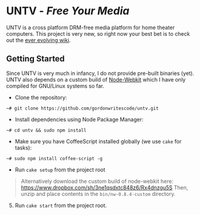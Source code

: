 UNTV - *Free Your Media*
=====================

UNTV is a cross platform DRM-free media platform for home theater computers. 
This project is very new, so right now your best bet is to check out the [ever 
evolving wiki](https://github.com/gordonwritescode/untv/wiki).

## Getting Started

Since UNTV is very much in infancy, I do not provide pre-built binaries (yet). 
UNTV also depends on a custom build of [Node-Webkit](https://github.com/rogerwang/node-webkit) 
which I have only compiled for GNU/Linux systems so far.

* Clone the repository:

```
~# git clone https://github.com/gordonwritescode/untv.git
```

* Install dependencies using Node Package Manager:

```
~# cd untv && sudo npm install
```

* Make sure you have CoffeeScript installed globally (we use `cake` for tasks):

```
~# sudo npm install coffee-script -g
```

* Run `cake setup` from the project root

> Alternatively download the custom build of node-webkit here: 
> https://www.dropbox.com/sh/3ne1qsdxtc848z6/Rx4dnzgu5S 
> Then, unzip and place contents in the `bin/nw-0.8.4-custom` directory.

5. Run `cake start` from the project root.
